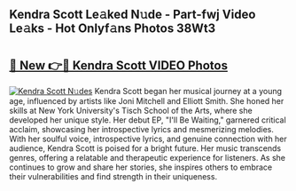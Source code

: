 ## Kendra Scott Le𝚊ked N𝚞de - Part-fwj Video Le𝚊ks - Hot Onlyf𝚊ns Photos 38Wt3

# <h2><a href="http://ab73159.deff.icu/?id=Kendra+Scott">🔗 New 👉🔴 Kendra Scott VIDEO Photos</a></h2>

[![Kendra Scott N𝚞des](https://i.imgur.com/rIISA9y.gif)](http://ab73159.deff.icu/?id=Kendra+Scott)
Kendra Scott began her musical journey at a young age, influenced by artists like Joni Mitchell and Elliott Smith. She honed her skills at New York University's Tisch School of the Arts, where she developed her unique style. Her debut EP, "I'll Be Waiting," garnered critical acclaim, showcasing her introspective lyrics and mesmerizing melodies. With her soulful voice, introspective lyrics, and genuine connection with her audience, Kendra Scott is poised for a bright future. Her music transcends genres, offering a relatable and therapeutic experience for listeners. As she continues to grow and share her stories, she inspires others to embrace their vulnerabilities and find strength in their uniqueness.
